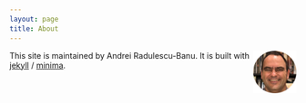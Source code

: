 ```yaml
---
layout: page
title: About
---
```


<img src="src/images/andrei_circle.png" align="right" width="15%" height="15%" />

This site is maintained by Andrei Radulescu-Banu. It is built with [jekyll](https://github.com/jekyll/jekyll) / [minima](https://github.com/jekyll/minima). 
